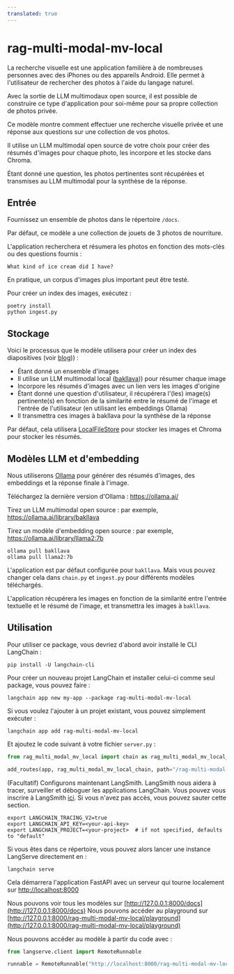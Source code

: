 ```yaml
---
translated: true
---
```


# rag-multi-modal-mv-local

La recherche visuelle est une application familière à de nombreuses personnes avec des iPhones ou des appareils Android. Elle permet à l'utilisateur de rechercher des photos à l'aide du langage naturel.

Avec la sortie de LLM multimodaux open source, il est possible de construire ce type d'application pour soi-même pour sa propre collection de photos privée.

Ce modèle montre comment effectuer une recherche visuelle privée et une réponse aux questions sur une collection de vos photos.

Il utilise un LLM multimodal open source de votre choix pour créer des résumés d'images pour chaque photo, les incorpore et les stocke dans Chroma.

Étant donné une question, les photos pertinentes sont récupérées et transmises au LLM multimodal pour la synthèse de la réponse.

## Entrée

Fournissez un ensemble de photos dans le répertoire `/docs`.

Par défaut, ce modèle a une collection de jouets de 3 photos de nourriture.

L'application recherchera et résumera les photos en fonction des mots-clés ou des questions fournis :

```text
What kind of ice cream did I have?
```

En pratique, un corpus d'images plus important peut être testé.

Pour créer un index des images, exécutez :

```shell
poetry install
python ingest.py
```

## Stockage

Voici le processus que le modèle utilisera pour créer un index des diapositives (voir [blog](https://blog.langchain.dev/multi-modal-rag-template/))) :

* Étant donné un ensemble d'images
* Il utilise un LLM multimodal local ([bakllava](https://ollama.ai/library/bakllava))) pour résumer chaque image
* Incorpore les résumés d'images avec un lien vers les images d'origine
* Étant donné une question d'utilisateur, il récupérera l'(les) image(s) pertinente(s) en fonction de la similarité entre le résumé de l'image et l'entrée de l'utilisateur (en utilisant les embeddings Ollama)
* Il transmettra ces images à bakllava pour la synthèse de la réponse

Par défaut, cela utilisera [LocalFileStore](https://python.langchain.com/docs/integrations/stores/file_system) pour stocker les images et Chroma pour stocker les résumés.

## Modèles LLM et d'embedding

Nous utiliserons [Ollama](https://python.langchain.com/docs/integrations/chat/ollama#multi-modal) pour générer des résumés d'images, des embeddings et la réponse finale à l'image.

Téléchargez la dernière version d'Ollama : https://ollama.ai/

Tirez un LLM multimodal open source : par exemple, https://ollama.ai/library/bakllava

Tirez un modèle d'embedding open source : par exemple, https://ollama.ai/library/llama2:7b

```shell
ollama pull bakllava
ollama pull llama2:7b
```

L'application est par défaut configurée pour `bakllava`. Mais vous pouvez changer cela dans `chain.py` et `ingest.py` pour différents modèles téléchargés.

L'application récupérera les images en fonction de la similarité entre l'entrée textuelle et le résumé de l'image, et transmettra les images à `bakllava`.

## Utilisation

Pour utiliser ce package, vous devriez d'abord avoir installé le CLI LangChain :

```shell
pip install -U langchain-cli
```

Pour créer un nouveau projet LangChain et installer celui-ci comme seul package, vous pouvez faire :

```shell
langchain app new my-app --package rag-multi-modal-mv-local
```

Si vous voulez l'ajouter à un projet existant, vous pouvez simplement exécuter :

```shell
langchain app add rag-multi-modal-mv-local
```

Et ajoutez le code suivant à votre fichier `server.py` :

```python
from rag_multi_modal_mv_local import chain as rag_multi_modal_mv_local_chain

add_routes(app, rag_multi_modal_mv_local_chain, path="/rag-multi-modal-mv-local")
```

(Facultatif) Configurons maintenant LangSmith.
LangSmith nous aidera à tracer, surveiller et déboguer les applications LangChain.
Vous pouvez vous inscrire à LangSmith [ici](https://smith.langchain.com/).
Si vous n'avez pas accès, vous pouvez sauter cette section.

```shell
export LANGCHAIN_TRACING_V2=true
export LANGCHAIN_API_KEY=<your-api-key>
export LANGCHAIN_PROJECT=<your-project>  # if not specified, defaults to "default"
```

Si vous êtes dans ce répertoire, vous pouvez alors lancer une instance LangServe directement en :

```shell
langchain serve
```

Cela démarrera l'application FastAPI avec un serveur qui tourne localement sur
[http://localhost:8000](http://localhost:8000)

Nous pouvons voir tous les modèles sur [http://127.0.0.1:8000/docs](http://127.0.0.1:8000/docs)
Nous pouvons accéder au playground sur [http://127.0.0.1:8000/rag-multi-modal-mv-local/playground](http://127.0.0.1:8000/rag-multi-modal-mv-local/playground)

Nous pouvons accéder au modèle à partir du code avec :

```python
from langserve.client import RemoteRunnable

runnable = RemoteRunnable("http://localhost:8000/rag-multi-modal-mv-local")
```
